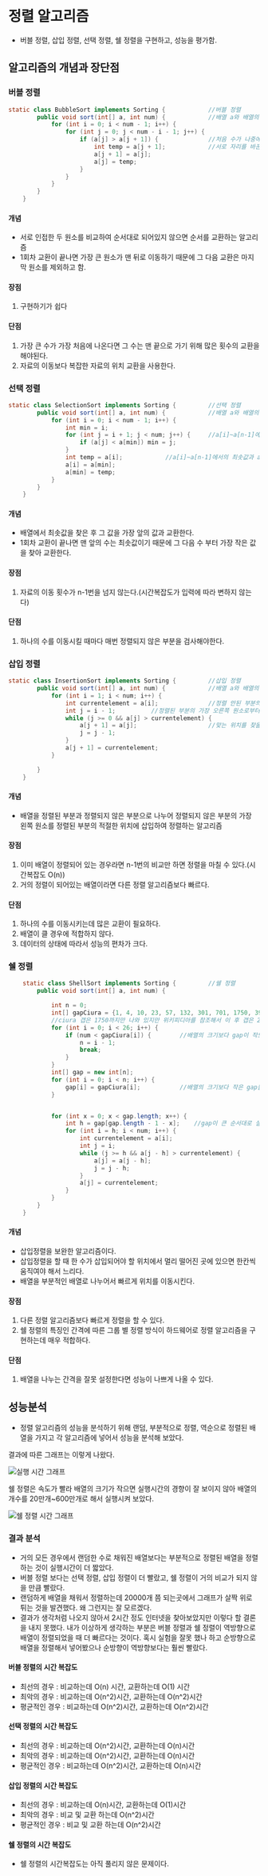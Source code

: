 # 정렬 알고리즘

- 버블 정렬, 삽입 정렬, 선택 정렬, 쉘 정렬을 구현하고, 성능을 평가함.

## 알고리즘의 개념과 장단점

### 버블 정렬

```java
static class BubbleSort implements Sorting {        	//버블 정렬
        public void sort(int[] a, int num) {			//배열 a와 배열의 길이를 입력받음
            for (int i = 0; i < num - 1; i++) {			
                for (int j = 0; j < num - i - 1; j++) {
                    if (a[j] > a[j + 1]) {				//처음 수가 나중에 있는 수보다 크면
                        int temp = a[j + 1];			//서로 자리를 바꾼다
                        a[j + 1] = a[j];
                        a[j] = temp;
                    }
                }
            }
        }
    }
```

#### 개념

- 서로 인접한 두 원소를 비교하여 순서대로 되어있지 않으면 순서를 교환하는 알고리즘
- 1회차 교환이 끝나면 가장 큰 원소가 맨 뒤로 이동하기 때문에 그 다음 교환은 마지막 원소를 제외하고 함.

#### 장점

1. 구현하기가 쉽다

#### 단점

1. 가장 큰 수가 가장 처음에 나온다면 그 수는 맨 끝으로 가기 위해 많은 횟수의 교환을 해야된다.
2. 자료의 이동보다 복잡한 자료의 위치 교환을 사용한다.



### 선택 정렬

```java
static class SelectionSort implements Sorting {     	//선택 정렬
        public void sort(int[] a, int num) {			//배열 a와 배열의 길이를 입력받음
            for (int i = 0; i < num - 1; i++) {
                int min = i;							
                for (int j = i + 1; j < num; j++) {		//a[i]~a[n-1]에서 최솟값을 찾는다.
                    if (a[j] < a[min]) min = j;
                }
                int temp = a[i];			//a[i]~a[n-1]에서의 최솟값과 a[i]와 위치를 바꾼다	
                a[i] = a[min];
                a[min] = temp;
            }
        }
    }
```

#### 개념

- 배열에서 최솟값을 찾은 후 그 값을 가장 앞의 값과 교환한다.
- 1회차 교환이 끝나면 맨 앞의 수는 최솟값이기 때문에 그 다음 수 부터 가장 작은 값을 찾아 교환한다.

#### 장점

1. 자료의 이동 횟수가 n-1번을 넘지 않는다.(시간복잡도가 입력에 따라 변하지 않는다)

#### 단점 

1. 하나의 수를 이동시킬 때마다 매번 정렬되지 않은 부분을 검사해야한다.



### 삽입 정렬

```java
static class InsertionSort implements Sorting {     	//삽입 정렬
        public void sort(int[] a, int num) {			//배열 a와 배열의 길이를 입력받음
            for (int i = 1; i < num; i++) {
                int currentelement = a[i];				//정렬 안된 부분의 가장 왼쪽원소
                int j = i - 1;			//정렬된 부분의 가장 오른쪽 원소로부터 왼쪽 방향으로 삽입할 곳을 탐색
                while (j >= 0 && a[j] > currentelement) {
                    a[j + 1] = a[j];					//맞는 위치를 찾을 때 까지 자리 이동
                    j = j - 1;
                }
                a[j + 1] = currentelement;
            }

        }
    }
```

#### 개념

- 배열을 정렬된 부분과 정렬되지 않은 부분으로 나누어 정렬되지 않은 부분의 가장 왼쪽 원소를 정렬된 부분의 적절한 위치에 삽입하여 정렬하는 알고리즘

#### 장점

1. 이미 배열이 정렬되어 있는 경우라면 n-1번의 비교만 하면 정렬을 마칠 수 있다.(시간복잡도 O(n))
2. 거의 정렬이 되어있는 배열이라면 다른 정렬 알고리즘보다 빠르다.

#### 단점

1. 하나의 수를 이동시키는데 많은 교환이 필요하다.
2. 배열이 클 경우에 적합하지 않다.
3. 데이터의 상태에 따라서 성능의 편차가 크다.



### 쉘 정렬

```java
    static class ShellSort implements Sorting {         //쉘 정렬
        public void sort(int[] a, int num) {

            int n = 0;
            int[] gapCiura = {1, 4, 10, 23, 57, 132, 301, 701, 1750, 3937, 8858, 19930, 44842, 100894, 227011,510774, 1149241, 2585792, 5818032, 13090572, 29453787, 66271020, 149109795, 335497038, 754868335, 1698453753};     
            //ciura 갭은 1750까지만 나와 있지만 위키피디아를 참조해서 이 후 갭은 2.25씩 곱해서 정수형의 최대치인 21억 밑에 있는 1698453753까지만 고려했다.
            for (int i = 0; i < 26; i++) {
                if (num < gapCiura[i]) {        //배열의 크기보다 gap이 작도록 설정해주었다.
                    n = i - 1;
                    break;
                }
            }
            int[] gap = new int[n];
            for (int i = 0; i < n; i++) {
                gap[i] = gapCiura[i];           //배열의 크기보다 작은 gap들만 모아놓은 배열을 만들었다.
            }


            for (int x = 0; x < gap.length; x++) {
                int h = gap[gap.length - 1 - x];    //gap이 큰 순서대로 실행해주었다.
                for (int i = h; i < num; i++) {
                    int currentelement = a[i];
                    int j = i;
                    while (j >= h && a[j - h] > currentelement) {
                        a[j] = a[j - h];
                        j = j - h;
                    }
                    a[j] = currentelement;
                }
            }
        }
    }
```

#### 개념

- 삽입정렬을 보완한 알고리즘이다.
- 삽입정렬을 할 때 한 수가 삽입되어야 할 위치에서 멀리 떨어진 곳에 있으면 한칸씩 움직여야 해서 느리다. 
- 배열을 부분적인 배열로 나누어서 빠르게 위치를 이동시킨다.

#### 장점

1. 다른 정렬 알고리즘보다 빠르게 정렬을 할 수 있다.
2. 쉘 정렬의 특징인 간격에 따른 그룹 별 정렬 방식이 하드웨어로 정렬 알고리즘을 구현하는데 매우 적합하다.

#### 단점

1. 배열을 나누는 간격을 잘못 설정한다면 성능이 나쁘게 나올 수 있다.

## 성능분석

- 정렬 알고리즘의 성능을 분석하기 위해 랜덤, 부분적으로 정렬, 역순으로 정렬된 배열을 가지고 각 알고리즘에 넣어서 성능을 분석해 보았다.

결과에 따른 그래프는 이렇게 나왔다.

![실행 시간 그래프](https://user-images.githubusercontent.com/80087069/117193545-f30e0900-ae1d-11eb-9205-c9867c48cf17.png)

쉘 정렬은 속도가 빨라 배열의 크기가 작으면 실행시간의 경향이 잘 보이지 않아 배열의 개수를 20만개~600만개로 해서 실행시켜 보았다.

![쉘 정렬 시간 그래프](https://user-images.githubusercontent.com/80087069/117193540-f0131880-ae1d-11eb-8ccc-d4338a2e1a38.png)



### 결과 분석

- 거의 모든 경우에서 랜덤한 수로 채워진 배열보다는 부분적으로 정렬된 배열을 정렬하는 것이 실행시간이 더 짧았다.
- 버블 정렬 보다는 선택 정렬, 삽입 정렬이 더 빨랐고, 쉘 정렬이 거의 비교가 되지 않을 만큼 빨랐다.
- 랜덤하게 배열을 채워서 정렬하는데 20000개 쯤 되는곳에서 그래프가 살짝 위로 튀는 것을 발견했다. 왜 그런지는 잘 모르겠다.
- 결과가 생각처럼 나오지 않아서 2시간 정도 인터넷을 찾아보았지만 이렇다 할 결론을 내지 못했다. 내가 이상하게 생각하는 부분은 버블 정렬과 쉘 정렬이 역방향으로 배열이 정렬되었을 때 더 빠르다는 것이다.  혹시 실험을 잘못 했나 하고 순방향으로 배열을 정렬해서 넣어봤으나 순방향이 역방향보다는 훨씬 빨랐다.



#### 버블 정렬의 시간 복잡도

- 최선의 경우 	: 비교하는데 O(n) 시간, 교환하는데 O(1) 시간
- 최악의 경우     : 비교하는데 O(n^2)시간, 교환하는데 O(n^2)시간
- 평균적인 경우 : 비교하는데 O(n^2)시간, 교환하는데 O(n^2)시간

#### 선택 정렬의 시간 복잡도

- 최선의 경우 	: 비교하는데 O(n^2)시간, 교환하는데 O(n)시간
- 최악의 경우     : 비교하는데 O(n^2)시간, 교환하는데 O(n)시간
- 평균적인 경우 : 비교하는데 O(n^2)시간, 교환하는데 O(n)시간

#### 삽입 정렬의 시간 복잡도

- 최선의 경우 	: 비교하는데 O(n)시간, 교환하는데 O(1)시간
- 최악의 경우     : 비교 및 교환 하는데 O(n^2)시간
- 평균적인 경우 : 비교 및 교환 하는데 O(n^2)시간

#### 쉘 정렬의 시간 복잡도

- 쉘 정렬의 시간복잡도는 아직 풀리지 않은 문제이다.



































